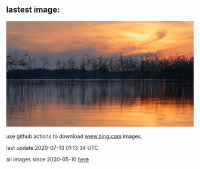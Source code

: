 ## lastest image:
![](images/WaterRipplesVideo.jpg)

use github actions to download www.bing.com images.

last update:2020-07-13 01:13:34 UTC

all images since 2020-05-10 [here](https://github.com/counter2015/bing-daily-images/tree/master/images) 

